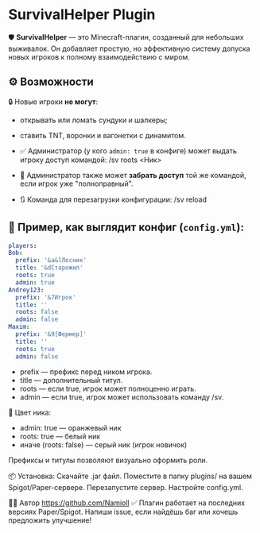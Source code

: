 # SurvivalHelper Plugin

🛡️ **SurvivalHelper** — это Minecraft-плагин, созданный для небольших выживалок. Он добавляет простую, но эффективную систему допуска новых игроков к полному взаимодействию с миром.

## ⚙️ Возможности

 🔒 Новые игроки **не могут**:
- открывать или ломать сундуки и шалкеры;
- ставить TNT, воронки и вагонетки с динамитом.
  
- ✅ Администратор (у кого `admin: true` в конфиге) может выдать игроку доступ командой: /sv roots <Ник>
- 🔄 Администратор также может **забрать доступ** той же командой, если игрок уже "полноправный".
- 🔃 Команда для перезагрузки конфигурации: /sv reload
## 🧩 Пример, как выглядит конфиг (`config.yml`):

```yaml
players:
Bob:
  prefix: '&a&lЛесник'
  title: '&dСтарожил'
  roots: true
  admin: true
Andrey123:
  prefix: '&7Игрок'
  title: ''
  roots: false
  admin: false
Maxim:
  prefix: '&9[Фермер]'
  title: ''
  roots: true
  admin: false
```
- prefix — префикс перед ником игрока.
- title — дополнительный титул.
- roots — если true, игрок может полноценно играть.
- admin — если true, игрок может использовать команду /sv.

🎨 Цвет ника:
- admin: true — оранжевый ник
- roots: true — белый ник
- иначе (roots: false) — серый ник (игрок новичок)

Префиксы и титулы позволяют визуально оформить роли.

📦 Установка:
 Скачайте .jar файл.
 Поместите в папку plugins/ на вашем Spigot/Paper-сервере.
 Перезапустите сервер.
 Настройте config.yml.

🧑‍💻 Автор
https://github.com/Namioll
✅ Плагин работает на последних версиях Paper/Spigot. Напиши issue, если найдёшь баг или хочешь предложить улучшение!
